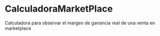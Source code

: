 # CalculadoraMarketPlace
Calculadora para observar el margen de ganancia real de una venta en marketplace
